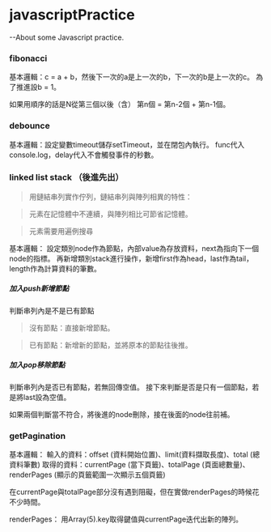 # javascriptPractice
--About some Javascript practice.

### fibonacci
基本邏輯：c = a + b，然後下一次的a是上一次的b，下一次的b是上一次的c。
為了推進設b = 1。

如果用順序的話是N從第三個以後（含） 第n個 = 第n-2個 + 第n-1個。


### debounce
基本邏輯：設定變數timeout儲存setTimeout，並在閉包內執行。
func代入console.log，delay代入不會觸發事件的秒數。

### linked list stack （後進先出）
> 用鏈結串列實作佇列，鏈結串列與陣列相異的特性：

> 元素在記憶體中不連續，與陣列相比可節省記憶體。

> 元素需要用遍例搜尋

基本邏輯：
設定類別node作為節點，內部value為存放資料，next為指向下一個node的指標。
再新增類別stack進行操作，新增first作為head，last作為tail，length作為計算資料的筆數。

##### 加入push新增節點
判斷串列內是不是已有節點
> 沒有節點：直接新增節點。

> 已有節點：新增新的節點，並將原本的節點往後推。

##### 加入pop移除節點
判斷串列內是否已有節點，若無回傳空值。
接下來判斷是否是只有一個節點，若是將last設為空值。

如果兩個判斷當不符合，將後進的node刪除，接在後面的node往前補。

### getPagination
基本邏輯：
輸入的資料：offset (資料開始位置)、limit(資料擷取長度)、total (總資料筆數)
取得的資料：currentPage (當下頁籤)、totalPage (頁面總數量)、 renderPages (顯示的頁籤範圍一次顯示五個頁籤)

在currentPage與totalPage部分沒有遇到阻礙，但在實做renderPages的時候花不少時間。

renderPages：
用Array(5).key取得鍵值與currentPage迭代出新的陣列。

